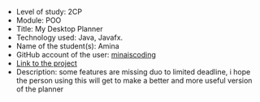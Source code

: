 - Level of study: 2CP
- Module: POO
- Title: My Desktop Planner
- Technology used: Java, Javafx.
- Name of the student(s): Amina
- GitHub account of the user: [minaiscoding](https://github.com/minaiscoding)
- [Link to the project](https://github.com/minaiscoding/matix)
- Description: some features are missing duo to limited deadline, i hope the person using this will get to make a better and more useful version of the planner
